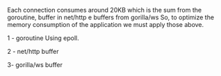 



Each connection consumes around 20KB which is the sum from the goroutine, buffer in net/http e buffers from gorilla/ws
So, to optimize the memory consumption of the application we must apply those above.

1 - goroutine
Using epoll. 


2 - net/http buffer

3- gorilla/ws buffer